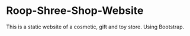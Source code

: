 # Roop-Shree-Shop-Website

This is a static website of a cosmetic, gift and toy store. Using Bootstrap.
